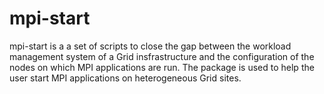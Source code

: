 mpi-start
=========

mpi-start is a a set of scripts to close the gap between the workload
management system of a Grid insfrastructure and the configuration of
the nodes on which MPI applications are run. The package is used to
help the user start MPI applications on heterogeneous Grid sites. 
